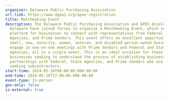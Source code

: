 ```yaml
---
organizer: Delaware Public Purchasing Association
url-link: https://www.dppa1.org/apex-registration
title: Matchmaking Event
description: The Delaware Public Purchasing Association and APEX Accelerator of
  Delaware have joined forces to organize a Matchmaking Event, which serves as a
  platform for businesses to connect with representatives from Federal and state
  Agencies, and Prime Vendors. This event offers an excellent opportunity for
  small, new, minority, women, veteran, and disabled person-owned businesses to
  engage in one-on-one meetings with Prime Vendors and Federal and State
  agencies, all in a single event. This is an ideal occasion for those
  businesses seeking to understand the process of establishing business
  partnerships with Federal, State Agencies, and Prime Vendors who are actively
  seeking subcontractors.
start-time: 2024-05-16T08:00:00.000-00:00
end-time: 2024-05-16T17:00:00.000-00:00
event-type: In-person
gov-only: false
is-external: true
---
```

